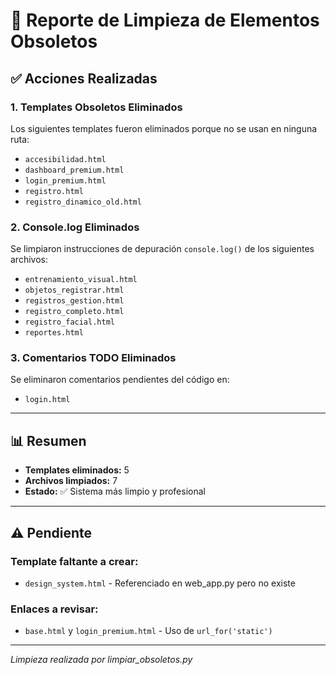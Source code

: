 # 🧹 Reporte de Limpieza de Elementos Obsoletos

## ✅ Acciones Realizadas

### 1. Templates Obsoletos Eliminados
Los siguientes templates fueron eliminados porque no se usan en ninguna ruta:

- `accesibilidad.html`
- `dashboard_premium.html`
- `login_premium.html`
- `registro.html`
- `registro_dinamico_old.html`

### 2. Console.log Eliminados
Se limpiaron instrucciones de depuración `console.log()` de los siguientes archivos:

- `entrenamiento_visual.html`
- `objetos_registrar.html`
- `registros_gestion.html`
- `registro_completo.html`
- `registro_facial.html`
- `reportes.html`

### 3. Comentarios TODO Eliminados
Se eliminaron comentarios pendientes del código en:

- `login.html`

---

## 📊 Resumen

- **Templates eliminados:** 5
- **Archivos limpiados:** 7
- **Estado:** ✅ Sistema más limpio y profesional

---

## ⚠️ Pendiente

### Template faltante a crear:
- `design_system.html` - Referenciado en web_app.py pero no existe

### Enlaces a revisar:
- `base.html` y `login_premium.html` - Uso de `url_for('static')`

---

*Limpieza realizada por limpiar_obsoletos.py*
